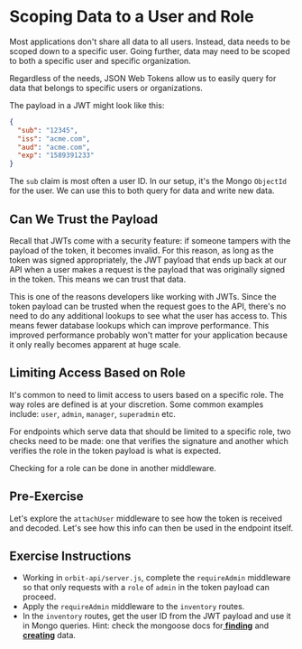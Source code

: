 # Scoping Data to a User and Role

Most applications don't share all data to all users. Instead, data needs to be scoped down to a specific user. Going further, data may need to be scoped to both a specific user and specific organization.

Regardless of the needs, JSON Web Tokens allow us to easily query for data that belongs to specific users or organizations.

The payload in a JWT might look like this:

```json
{
  "sub": "12345",
  "iss": "acme.com",
  "aud": "acme.com",
  "exp": "1589391233"
}
```

The `sub` claim is most often a user ID. In our setup, it's the Mongo `ObjectId` for the user. We can use this to both query for data and write new data.

## Can We Trust the Payload

Recall that JWTs come with a security feature: if someone tampers with the payload of the token, it becomes invalid. For this reason, as long as the token was signed appropriately, the JWT payload that ends up back at our API when a user makes a request is the payload that was originally signed in the token. This means we can trust that data.

This is one of the reasons developers like working with JWTs. Since the token payload can be trusted when the request goes to the API, there's no need to do any additional lookups to see what the user has access to. This means fewer database lookups which can improve performance. This improved performance probably won't matter for your application because it only really becomes apparent at huge scale.

## Limiting Access Based on Role

It's common to need to limit access to users based on a specific role. The way roles are defined is at your discretion. Some common examples include: `user`, `admin`, `manager`, `superadmin` etc.

For endpoints which serve data that should be limited to a specific role, two checks need to be made: one that verifies the signature and another which verifies the role in the token payload is what is expected.

Checking for a role can be done in another middleware.

## Pre-Exercise

Let's explore the `attachUser` middleware to see how the token is received and decoded. Let's see how this info can then be used in the endpoint itself.

## Exercise Instructions

- Working in `orbit-api/server.js`, complete the `requireAdmin` middleware so that only requests with a `role` of `admin` in the token payload can proceed.
- Apply the `requireAdmin` middleware to the `inventory` routes.
- In the `inventory` routes, get the user ID from the JWT payload and use it in Mongo queries. Hint: check the mongoose docs for[ **finding**](https://mongoosejs.com/docs/api.html#model_Model.find) and [**creating**](https://mongoosejs.com/docs/models.html#constructing-documents) data.
